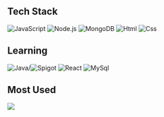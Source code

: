 ## Tech Stack
![JavaScript](https://img.shields.io/badge/JavaScript-black?style=flat&logo=javascript&logoColor=F7DF1E) ![Node.js](https://img.shields.io/badge/Node.js-black?style=flat&logo=nodedotjs&logoColor=76D04B) ![MongoDB](https://img.shields.io/badge/MongoDB-black?style=flat&logo=mongodb&logoColor=47A248)
![Html](https://img.shields.io/badge/Html-black?style=flat&logo=html5&logoColor=E34F26) ![Css](https://img.shields.io/badge/Css-black?style=flat&logo=css3&logoColor=1572B6)
## Learning
![Java](https://img.shields.io/badge/Java-black?style=flat&logo=coffeescript&logoColor=FF7900)/![Spigot](https://img.shields.io/badge/Spigot-black?style=flat&logo=spigotmc&logoColor=ED8106) ![React](https://img.shields.io/badge/React-black?style=flat&logo=react&logoColor=61DAFB)
![MySql](https://img.shields.io/badge/MySql-black?style=flat&logo=mysql&logoColor=4479A1)
## Most Used
![](https://github-readme-stats.vercel.app/api/top-langs/?username=riccio1234&theme=neon&hide_border=false&include_all_commits=false&count_private=false&layout=compact)
